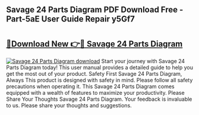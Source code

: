 ## Savage 24 Parts Diagram PDF Download Free - Part-5aE User Guide Repair y5Gf7

# <h2><a href="http://dfushn.blite.top/?on=Savage+24+Parts+Diagram">🔗Download New 👉🔴 Savage 24 Parts Diagram</a></h2>

[![Savage 24 Parts Diagram download](https://i.imgur.com/lujVjoI.png)](http://dfushn.blite.top/?on=Savage+24+Parts+Diagram)
Start your journey with Savage 24 Parts Diagram today! This user manual provides a detailed guide to help you get the most out of your product. Safety First Savage 24 Parts Diagram, Always This product is designed with safety in mind. Please follow all safety precautions when operating it. This Savage 24 Parts Diagram comes equipped with a wealth of features to maximize your productivity. Please Share Your Thoughts Savage 24 Parts Diagram. Your feedback is invaluable to us. Please share your thoughts and suggestions.
